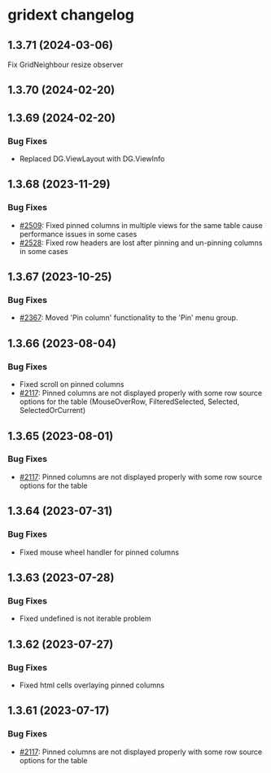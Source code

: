 # gridext changelog

## 1.3.71 (2024-03-06)

Fix GridNeighbour resize observer

## 1.3.70 (2024-02-20)

## 1.3.69 (2024-02-20)

### Bug Fixes

* Replaced DG.ViewLayout with DG.ViewInfo

## 1.3.68 (2023-11-29)

### Bug Fixes

* [#2509](https://github.com/datagrok-ai/public/issues/2509): Fixed pinned columns in multiple views for the same table cause performance issues in some cases
* [#2528](https://github.com/datagrok-ai/public/issues/2528): Fixed row headers are lost after pinning and un-pinning columns in some cases

## 1.3.67 (2023-10-25)

### Bug Fixes

* [#2367](https://github.com/datagrok-ai/public/issues/2367): Moved 'Pin column' functionality to the 'Pin' menu group.

## 1.3.66 (2023-08-04)

### Bug Fixes

* Fixed scroll on pinned columns
* [#2117](https://github.com/datagrok-ai/public/issues/2117): Pinned columns are not displayed properly with some row source options for the table (MouseOverRow, FilteredSelected, Selected, SelectedOrCurrent)

## 1.3.65 (2023-08-01)

### Bug Fixes

* [#2117](https://github.com/datagrok-ai/public/issues/2117): Pinned columns are not displayed properly with some row source options for the table

## 1.3.64 (2023-07-31)

### Bug Fixes

* Fixed mouse wheel handler for pinned columns

## 1.3.63 (2023-07-28)

### Bug Fixes

* Fixed undefined is not iterable problem

## 1.3.62 (2023-07-27)

### Bug Fixes

* Fixed html cells overlaying pinned columns

## 1.3.61 (2023-07-17)

### Bug Fixes

* [#2117](https://github.com/datagrok-ai/public/issues/2117): Pinned columns are not displayed properly with some row source options for the table
